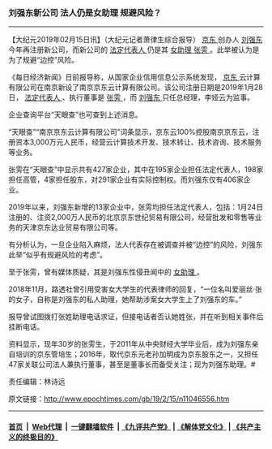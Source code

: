 ### 刘强东新公司 法人仍是女助理 规避风险？
------------------------

<p>
 【大纪元2019年02月15日讯】（大纪元记者萧律生综合报导）
 <a href="http://www.epochtimes.com/gb/tag/%E4%BA%AC%E4%B8%9C.html">
  京东
 </a>
 创办人
 <a href="http://www.epochtimes.com/gb/tag/%E5%88%98%E5%BC%BA%E4%B8%9C.html">
  刘强东
 </a>
 今年再注册新公司，而新公司的
 <a href="http://www.epochtimes.com/gb/tag/%E6%B3%95%E5%AE%9A%E4%BB%A3%E8%A1%A8%E4%BA%BA.html">
  法定代表人
 </a>
 仍是其
 <a href="http://www.epochtimes.com/gb/tag/%E5%A5%B3%E5%8A%A9%E7%90%86.html">
  女助理
 </a>
 <a href="http://www.epochtimes.com/gb/tag/%E5%BC%A0%E9%9B%B1.html">
  张雱
 </a>
 。此举被认为是为了规避“边控”风险。
</p>
<p>
 《每日经济新闻》日前报导称，从国家企业信用信息公示系统发现，
 <a href="http://www.epochtimes.com/gb/tag/%E4%BA%AC%E4%B8%9C.html">
  京东
 </a>
 云计算有限公司在南京新设了南京京东云计算有限公司。该公司注册日期是2019年1月28日，
 <a href="http://www.epochtimes.com/gb/tag/%E6%B3%95%E5%AE%9A%E4%BB%A3%E8%A1%A8%E4%BA%BA.html">
  法定代表人
 </a>
 、执行董事是
 <a href="http://www.epochtimes.com/gb/tag/%E5%BC%A0%E9%9B%B1.html">
  张雱
 </a>
 ，而
 <a href="http://www.epochtimes.com/gb/tag/%E5%88%98%E5%BC%BA%E4%B8%9C.html">
  刘强东
 </a>
 只任总经理，李娅云为监事。
</p>
<p>
 企业查询平台“天眼查”也可查到上述消息。
</p>
<p>
 “天眼查”“南京京东云计算有限公司”词条显示，京东云100%控股南京京东云，注册资本3,000万元人民币，经营云计算技术开发、技术转让、技术咨询、技术服务等业务。
</p>
<p>
 张雱在“天眼查”中显示共有427家企业，其中在195家企业担任法定代表人，198家担任高管，4家担任股东，对291家企业有实际控制权。而刘强东仅有406家企业。
</p>
<p>
 2019年以来，刘强东新增的13家企业中，张雱均担任法定代表人，包括：1月24日注册的、注资2,000万人民币的北京京东世纪贸易有限公司，经营批发和零售等业务的天津京东达业贸易有限公司等。
</p>
<p>
 有分析认为，一旦企业陷入麻烦，法人代表存在被调查并被“边控”的风险，刘强东此举“似乎有规避风险的考虑”。
</p>
<p>
 至于张雱，曾有媒体质疑，其是刘强东性侵丑闻中的
 <a href="http://www.epochtimes.com/gb/tag/%E5%A5%B3%E5%8A%A9%E7%90%86.html">
  女助理
 </a>
 。
</p>
<p>
 2018年11月，路透社曾引用受害女大学生的代表律师的回复，“一位名叫爱丽丝·张的女子，自称是刘强东的私人助理，她帮助涉案女大学生上了刘强东的车。”
</p>
<p>
 报导曾试图拨打张姓助理电话求证，但接电话者否认她姓张，并在听到相关事件后挂断电话。
</p>
<p>
 资料显示，现年30岁的张雱生，于2011年从中央财经大学毕业后，成为刘强东亲自培训的京东管培生；2016年，取代京东元老孙加明成为京东股东之一，又担任47家关联公司法人兼执行董事，甚至是董事长而备受关注；现为刘强东助理。#
</p>
<p>
 责任编辑：林诗远
</p>

原文链接：http://www.epochtimes.com/gb/19/2/15/n11046556.htm


------------------------
#### [首页](https://github.com/gfw-breaker/banned-news/blob/master/README.md) &nbsp;|&nbsp; [Web代理](https://github.com/labour-camp/helloworld) &nbsp;|&nbsp; [一键翻墙软件](https://github.com/gfw-breaker/nogfw/blob/master/README.md) &nbsp;| [《九评共产党》](https://github.com/gfw-breaker/9ping.md/blob/master/README.md#九评之一评共产党是什么) | [《解体党文化》](https://github.com/gfw-breaker/jtdwh.md/blob/master/README.md) | [《共产主义的终极目的》](https://github.com/gfw-breaker/gczydzjmd.md/blob/master/README.md)

